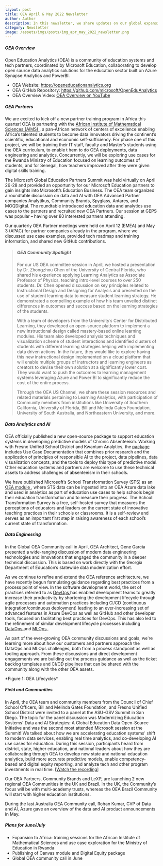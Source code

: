 ```yaml
---
layout: post
title: OEA April & May 2022 Newsletter
author: Author
description: In this newsletter, we share updates on our global expansion, new packages, GEPS and others.
category: Newsletter
image: /assets/imgs/posts/img_apr_may_2022_newsletter.png
---
```


##### OEA Overview

Open Education Analytics (OEA) is a community of education systems and tech partners, coordinated by Microsoft Education, collaborating to develop open source data analytics solutions for the education sector built on Azure Synapse Analytics and PowerBI.  

- OEA Website: <a href="https://openeducationanalytics.org" target="_blank">https://openeducationanalytics.org </a>
- OEA GitHub Repository: <a href="https://github.com/microsoft/OpenEduAnalytics" target="_blank">https://github.com/microsoft/OpenEduAnalytics</a>
- OEA Overview Video: <a href="https://www.youtube.com/watch?v=q6snp28bBQU&t=1s" target="_blank">OEA Overview on YouTube </a>

##### OEA Partners
We are excited to kick off a new partner training program in Africa this quarter! OEA is partnering with the <a href="https://nexteinstein.org/" target="_blank"> African Institute of Mathematical Sciences (AIMS) </a>, a pan-African network of centers of excellence enabling Africa’s talented students to become data innovators driving the continent’s scientific, educational and economic self-sufficiency. For phase one of this project, we will be training their IT staff, faculty and Master’s students using the OEA curriculum, to enable t
hem to do OEA deployments, data engineering and analytics. Concurrently, we will be exploring use cases for the Rwanda Ministry of Education focused on learning 
outcomes of students, and for Senegal, how teachers improved after they were given digital skills training. 
 
The Microsoft Global Education Partners Summit was held virtually on April 26-28 and provided an opportunity for our Microsoft Education partners to gain insights 
into Microsoft’s Education Business. The OEA team organized a roundtable discussion on data and AI with OEA Advanced Partner companies Analytikus, Community Brands, 
Spyglass, Antares, and MOQDigital. The roundtable introduced education data and analytics use cases to the partners and recruited new OEA Partners. Our session at 
GEPS was popular – having over 80 interested partners attending. 
 
Our quarterly OEA Partner meetings were held on April 12 (EMEA) and May 3 (APAC) for partner companies already in the program, where we discussed use case examples, 
provided tech roadmap and training information, and shared new GitHub contributions.  

>
> ##### OEA Community Spotlight
>
> For our US OEA committee session in April, we hosted a presentation by Dr. Zhongzhou Chen of the University of Central Florida, who shared his experience applying Learning Analytics as Associate Professor of Physics, teaching intro-level courses to over 250 students.  Dr. Chen opened discussion on key principles related to Instructional Design and Designing for Analysis and presented on the use of student learning data to measure student learning strategy. He demonstrated a compelling example of how his team unveiled distinct differences in outcomes and success based on the learning strategies of the students. 
>   
> With a team of developers from the University’s Center for Distributed Learning, they developed an open-source platform to implement a new instructional design called mastery-based online learning modules. His team also developed analysis techniques and visualization scheme of student interactions and identified clusters of students with different learning strategies helping with implementing data driven actions. In the future, they would like to explore having this new instructional design implemented on a cloud platform that will enable multiple groups of instructors and learning engineers as creators to devise their own solution at a significantly lower cost. They would want to push the outcomes to learning management systems leveraging Azure and Power BI to significantly reduce the cost of the entire process. 
> 
> Through the OEA US Channel, we share these session resources and related materials pertaining to Learning Analytics, with participation of Community members from institutions like University of Southern California, University of Florida, Bill and Melinda Gates Foundation, University of South Australia, and Northeastern University, and more.  

##### Data Analytics and AI
OEA officially published a new open-source package to support education systems in developing predictive models of Chronic Absenteeism. Working with Fresno Unified 
School District and Kwantum Analytics, the <a href="https://github.com/microsoft/OpenEduAnalytics/tree/main/packages/Chronic_Absenteeism" target="_blank">package </a> includes Use Case Documentation that combines prior research and the application of principles of responsible AI 
to the project, data pipelines, data visualization concepts, and the tools to deploy this type of predictive model. Other education systems and partners are welcome
to use these technical assets to address challenges of absenteeism in their schools.   
  
We have published Microsoft’s School Transformation Survey (STS) as an <a href="https://github.com/microsoft/OpenEduAnalytics/tree/main/modules/Microsoft_School_Transformation_Survey" target="_blank">OEA module </a>, where STS data can be ingested into an OEA Azure data lake and used in analytics
as part of education use cases to help schools begin their education transformation and to measure their progress. The School Transformation Survey is a free, 
self-hosted survey that measures the perceptions of educators and leaders on the current state of innovative teaching practices in their schools or classrooms. 
It is a self-review and serves as an important first step in raising awareness of each school’s current state of transformation. 

##### Data Engineering
In the Global OEA Community call in April, OEA Architect, Gene Garcia presented a wide-ranging discussion of modern data engineering technologies and innovations 
that engaged the community in a deeper technical discussion. This is based on work directly with the Georgia Department of Education’s statewide data modernization 
effort.  
 
As we continue to refine and extend the OEA reference architecture, we have recently begun formulating guidance regarding best practices from a process point of view. 
In the software development world, the set of practices referred to as <a href="https://docs.microsoft.com/en-us/learn/modules/introduction-to-devops/" target="_blank">DevOps </a> has enabled development teams to greatly increase their productivity by shortening the 
development lifecycle through agile processes and automation practices including CI/CD (continuous integration/continuous deployment) leading to an ever-increasing 
set of advanced features in Azure DevOps as well as GitHub and other developer tools, focused on facilitating best practices for DevOps. This has also led to the 
refinement of similar development lifecycle processes including <a href="https://docs.microsoft.com/en-us/azure/architecture/checklist/data-ops" target="_blank">DataOps </a> and <a href="https://docs.microsoft.com/en-us/learn/paths/introduction-machine-learn-operations/" target="_blank">MLOps </a>.  
 
As part of the ever-growing OEA community discussions and goals, we're learning more about how our customers and partners approach the DataOps and MLOps challenges, 
both from a process standpoint as well as tooling approach. From these discussions and direct development engagements we are building out the process guidance as well
as the ticket backlog templates and CI/CD pipelines that can be shared with the community along with the other OEA assets. 

<div class="container-wrapper text-center">
   <img src="{{ site.baseurl }}/assets/imgs/posts/img_oea_lifecycles.png" class="img-fluid w-100" alt="" />
</div>
*Figure 1: OEA Lifecycles*

##### Field and Communities
In April, the OEA team and community members from the Council of Chief School Officers, Bill and Melinda Gates Foundation, and Fresno Unified School District were 
invited to a panel at the ASU-GSV Summit in San Diego. The topic for the panel discussion was Modernizing Education Systems' Data and AI Strategies: A Global Education
Data Open-Source Initiative and was the second most attended Microsoft session at the Summit! We talked about how we are accelerating education systems' shift to 
modern data services, enabling real time analytics, and co-developing AI use cases for education. During this session, participants heard from district, state, 
higher education, and national leaders about how they are collaborating through OEA to develop new state and national education analytics, build more accurate 
predictive models, enable competency-based and digital equity reporting, and analyze tech and other program investments in real time. [<a href="https://www.youtube.com/watch?v=tHhUEqygr30" target="_blank">Watch the recording</a>] 
 
Our OEA Partners, Community Brands and LeXP, are launching 2 new regional OEA Communities in the UK and Brazil. In the UK, the Community’s focus will be with 
multi-academy trusts, whereas the OEA Brazil Community will start with higher education institutions. 
 
During the last Australia OEA Community call, Rohan Kumar, CVP of Data and AI, Azure gave an overview of the data and AI product announcements in May. 

##### Plans for June/July
- Expansion to Africa: training sessions for the African Institute of Mathematical Sciences and use case exploration for the Ministry of Education in Rwanda 
- Publishing of Canvas module and Digital Equity package 
- Global OEA community call in June  

